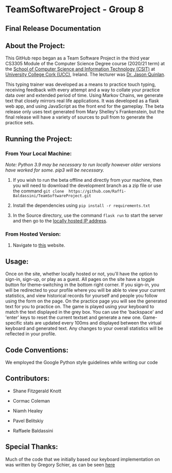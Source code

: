 # TeamSoftwareProject - Group 8

## Final Release Documentation

## About the Project:

This GitHub repo began as a Team Software Project in the third year CS3305 Module of the Computer Science Degree course (2020/21 term) at the [School of Computer Science and Information Technology (CSIT)](https://www.ucc.ie/en/compsci/) at [University College Cork (UCC)](https://www.ucc.ie/en/), Ireland.  The lecturer was [Dr. Jason Quinlan](https://www.ucc.ie/en/misl/people/jquinlan/).

This typing trainer was developed as a means to practice touch typing, receiving feedback with every attempt and a way to collate your practice data over and extended period of time. Using Markov Chains, we generate text that closely mirrors real life applications. It was developed as a flask web app, and using JavaScript as the front end for the gameplay. The beta release only uses text generated from Mary Shelley's Frankenstein, but the final release will have a variety of sources to pull from to generate the practice sets.

## Running the Project:

### From Your Local Machine:

*Note: Python 3.9 may be necessary to run locally however older versions have worked for some. pip3 will be necessary.*

1. If you wish to run the beta offline and directly from your machine, then you will need to download the development branch as a zip file
or use the command `git clone  https://github.com/Raffi-Baldassini/TeamSoftwareProject.git`

2. Install the dependencies using `pip install -r requirements.txt`

3. In the Source directory, use the command `flask run` to start the server and then go to the [locally hosted IP address](http://127.0.0.1:5000/).

### From Hosted Version:

1. Navigate to [this](http://typing-trainer.pb97.container.netsoc.cloud:16555/) website.

## Usage:

Once on the site, whether locally hosted or not, you'll have the option to sign-in, sign-up, or play as a guest.
All pages on the site have a toggle button for theme-switching in the bottom right corner.
If you sign-in, you will be redirected to your profile where you will be able to view your current statistics, and view historical records for yourself and people you follow using the form on the page.
On the practice page you will see the generated text for you to practice on.
The game is played using your keyboard to match the text displayed in the grey box.
You can use the 'backspace' and 'enter' keys to reset the current textset and generate a new one.
Game-specific stats are updated every 100ms and displayed between the virtual keyboard and generated text.
Any changes to your overall statistics will be reflected in your profile.

## Code Conventions:
We employed the Google Python style guidelines while writing our code

## Contributors:

* Shane Fitzgerald Knott

* Cormac Coleman

* Niamh Healey

* Pavel Belitskiy

* Raffaele Baldassini

## Special Thanks:
Much of the code that we initially based our keyboard implementation on was written by Gregory Schier, as can be seen [here](https://codepen.io/gschier/pen/VKgyaY)
